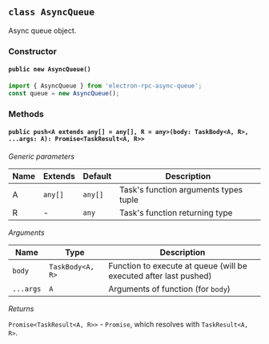 ## `class AsyncQueue`

Async queue object.

### Constructor

#### `public new AsyncQueue()`

```typescript
import { AsyncQueue } from 'electron-rpc-async-queue';
const queue = new AsyncQueue();
```

### Methods

#### `public push<A extends any[] = any[], R = any>(body: TaskBody<A, R>, ...args: A): Promise<TaskResult<A, R>>`

_Generic parameters_

| Name | Extends | Default | Description                           |
| ---- | ------- | ------- | ------------------------------------- |
| A    | `any[]` | `any[]` | Task's function arguments types tuple |
| R    | -       | `any`   | Task's function returning type        |

_Arguments_

| Name      | Type             | Description                                                       |
| --------- | ---------------- | ----------------------------------------------------------------- |
| `body`    | `TaskBody<A, R>` | Function to execute at queue (will be executed after last pushed) |
| `...args` | `A`              | Arguments of function (for `body`)                                |

_Returns_

`Promise<TaskResult<A, R>>` - `Promise`, which resolves with `TaskResult<A, R>`.
